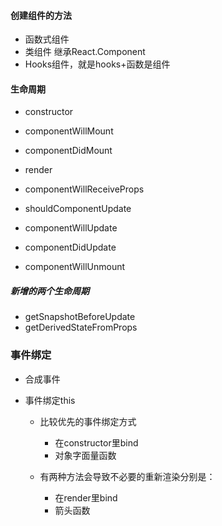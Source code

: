 #### 创建组件的方法
 - 函数式组件
 - 类组件 继承React.Component
 - Hooks组件，就是hooks+函数是组件
#### 生命周期
 - constructor
 - componentWillMount
 - componentDidMount
 - render

 - componentWillReceiveProps
 - shouldComponentUpdate
 - componentWillUpdate
 - componentDidUpdate

 - componentWillUnmount

 ##### 新增的两个生命周期
  - getSnapshotBeforeUpdate
  - getDerivedStateFromProps

### 事件绑定
 - 合成事件
 - 事件绑定this
    
    - 比较优先的事件绑定方式

        - 在constructor里bind
        - 对象字面量函数
     - 有两种方法会导致不必要的重新渲染分别是：
         
         - 在render里bind
         - 箭头函数
   
    
         